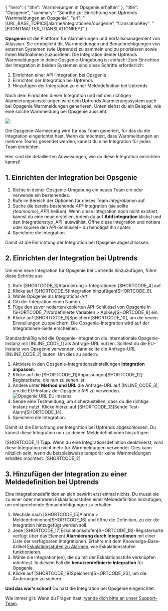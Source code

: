 {
  "hero": {
    "title": "Alarmierungen in Opsgenie erhalten"
  },
  "title": "Opsgenie",
  "summary": "Schritte zur Einrichtung von Uptrends Warnmeldungen an Opsgenie",
  "url": "[URL_BASE_TOPICS]alarme/integrationen/opsgenie",
  "translationKey": "[FRONTMATTER_TRANSLATIONKEY]"
}

**Opsgenie** ist die Plattform für Alarmierungen und Vorfallsmanagement von Atlassian. Sie ermöglicht dir, Warnmeldungen und Benachrichtigungen von externen Systemen (wie Uptrends) zu sammeln und zu priorisieren sowie ihnen Maßnahmen zuzuordnen.
Die Integration deiner Uptrends Warnmeldungen in deine Opsgenie-Umgebung ist einfach! Zum Einrichten der Integration in beiden Systemen sind diese Schritte erforderlich:

1.  Einrichten einer API-Integration bei Opsgenie
2.  Einrichten der Integration bei Uptrends
3.  Hinzufügen der Integration zu einer Meldedefinition bei Uptrends

Nach dem Einrichten dieser Integration und mit den richtigen Alarmierungseinstellungen wird dein Uptrends Alarmierungssystem auch bei Opsgenie Warnmeldungen generieren. Unten siehst du ein Beispiel, wie eine solche Warnmeldung bei Opsgenie aussieht.

![]([LINK_URL_1])

Die Opsgenie-Alarmierung wird für das Team generiert, für das du die Integration eingerichtet hast. Wenn du möchtest, dass Warnmeldungen an mehrere Teams gesendet werden, kannst du eine Integration für jedes Team einrichten.

Hier sind die detaillierten Anweisungen, wie du diese Integration einrichten kannst!

## 1. Einrichten der Integration bei Opsgenie

1.  Richte in deiner Opsgenie-Umgebung ein neues Team ein oder verwende ein bestehendes.
2.  Rufe im Bereich der Optionen für dieses Team *Integrationen* auf.
3.  Suche die bereits bestehende *API*-Integration (sie sollte *{teamname}_API}* heißen). Wenn diese Integration noch nicht existiert, kannst du eine neue erstellen, indem du auf **Add integration** klickst und den Integrationstyp ‚API‘ auswählst. Öffne diese Integration und notiere oder kopiere den API-Schlüssel – du benötigst ihn später.
4.  Speichere die Integration.

Damit ist die Einrichtung der Integration bei Opsgenie abgeschlossen.

## 2. Einrichten der Integration bei Uptrends

Um eine neue Integration für Opsgenie bei Uptrends hinzuzufügen, führe diese Schritte aus:

1.  Rufe [SHORTCODE_3]Alarmierung > Integrationen [SHORTCODE_4] auf.
2.  Klicke auf [SHORTCODE_5]Integration hinzufügen[SHORTCODE_6].
3.  Wähle Opsgenie als Integrations-Art.
4.  Gib der Integration einen Namen.
5.  Füge den zuvor notierten/kopierten API-Schlüssel von Opsgenie in [SHORTCODE_7]Vordefinierte Variablen > ApiKey[SHORTCODE_8] ein.
6.  Klicke auf [SHORTCODE_9]Speichern[SHORTCODE_10], um die neuen Einstellungen zu speichern. Die Opsgenie-Integration wird auf der Integrationen-Seite erscheinen.

Standardmäßig wird die Opsgenie-Integration die internationale Opsgenie-Instanz mit [INLINE_CODE_1] als Anfrage-URL nutzen. Solltest du die EU-Instanz von Opsgenie verwenden, dann sollte die Anfrage-URL [INLINE_CODE_2] lauten. Um dies zu ändern:

1. Aktiviere in den Opsgenie-Integrationseinstellungen **Integration anpassen**.
2. Klicke auf die [SHORTCODE_11]Anpassungen[SHORTCODE_12]-Registerkarte, die nun zu sehen ist.
3. Ändere unter **Method und URL** die Anfrage-URL auf [INLINE_CODE_3], um die EU-Instanz der Opsgenie API zu verwenden.
![Opsgenie URL EU-Instanz]([LINK_URL_2])
4. Sende eine Testmeldung, um sicherzustellen, dass du die richtige Instanz nutzt. Klicke hierzu auf [SHORTCODE_13]Sende Test-Alarm[SHORTCODE_14].
5. Speichere die Integration.

Damit ist die Einrichtung der Integration bei Uptrends abgeschlossen. Du kannst diese Integration nun zu deinen Meldedefinitionen hinzufügen.

[SHORTCODE_1]
**Tipp**: Wenn du eine Integrationsdefinition deaktivierst, wird diese Integration nicht mehr für Warnmeldungen verwendet. Dies kann nützlich sein, wenn du beispielsweise temporär keine Warnmeldungen erhalten möchtest.
[SHORTCODE_2]

## 3. Hinzufügen der Integration zu einer Meldedefinition bei Uptrends

Eine Integrationsdefinition an sich bewirkt erst einmal nichts. Du musst sie zu einer oder mehreren Eskalationsstufen einer Meldedefinition hinzufügen, um entsprechende Benachrichtigungen zu erhalten.

1.  Wechsle nach [SHORTCODE_15]Alarme > Meldedefinitionen[SHORTCODE_16] und öffne die Definition, zu der die Integration hinzugefügt werden soll.
2.  Jede [SHORTCODE_17]Eskalationsstufen[SHORTCODE_18]-Registerkarte verfügt über das Element **Alarmierung durch Integrationen** mit einer Liste der verfügbaren Integrationen. Erfahre mit dem Knowledge-Base-Artikel [Eskalationsstufen zu Alarmen]([LINK_URL_3]), wie Eskalationsstufen funktionieren.
3.  Wähle die Integration(en), die du mit der Eskalationsstufe verknüpfen möchtest. In diesem Fall die **benutzerdefinierte Integration** für Opsgenie.
4.  Klicke auf [SHORTCODE_19]Speichern[SHORTCODE_20], um die Änderungen zu sichern.

**Und das war‘s schon!** Du hast die Integration bei Opsgenie eingerichtet.

Wie immer gilt: Wenn du Fragen hast, [wende dich bitte an unser Support-Team]([LINK_URL_4]).
